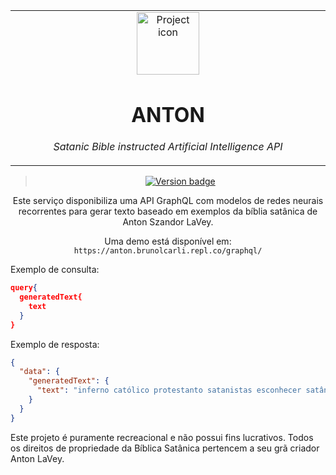 <table align="center"><tr><td align="center" width="9999">

<img src="https://rlv.zcache.com.br/camiseta_t_shirt_do_retrato_de_anton_lavey-r5f62938dcec84f84ac776abf42ff0fac_k21au_307.jpg?rvtype=content" align="center" width="100" alt="Project icon">

# ANTON

*Satanic Bible instructed Artificial Intelligence API*
</td></tr>

</table>    

<div align="center">

> [![Version badge](https://img.shields.io/badge/version-0.0.1-silver.svg)]()


Este serviço disponibiliza uma API GraphQL com modelos de redes neurais recorrentes para gerar texto baseado em exemplos da bíblia satânica de Anton Szandor LaVey.

Uma demo está disponível em: `https://anton.brunolcarli.repl.co/graphql/`
</div>

Exemplo de consulta:


```json
query{
  generatedText{
    text
  }
}
```

Exemplo de resposta:

```json
{
  "data": {
    "generatedText": {
      "text": "inferno católico protestanto satanistas esconhecer satânico sente ondo terrdivedo umo pessoa feverente reques seun condado maprender ser dausadisar diveriades"
    }
  }
}
```


Este projeto é puramente recreacional e não possui fins lucrativos. Todos os direitos de propriedade da Bíblica Satânica pertencem a seu grã criador Anton LaVey.